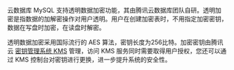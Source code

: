 云数据库 MySQL 支持透明数据加密功能，其由腾讯云数据库团队自研。透明加密是指数据的加解密操作对用户透明。用户在创建加密表时，不用指定加密密钥，数据在写盘时加密，在读盘时解密。

透明数据加密采用国际流行的 AES 算法，密钥长度为256比特。加密密钥由腾讯云 [密钥管理系统 KMS](https://cloud.tencent.com/document/product/573/8780) 管理，访问 KMS 服务同时需要取得用户授权，您还可以通过 KMS 控制台对密钥进行更换，进一步提升系统的安全性。

